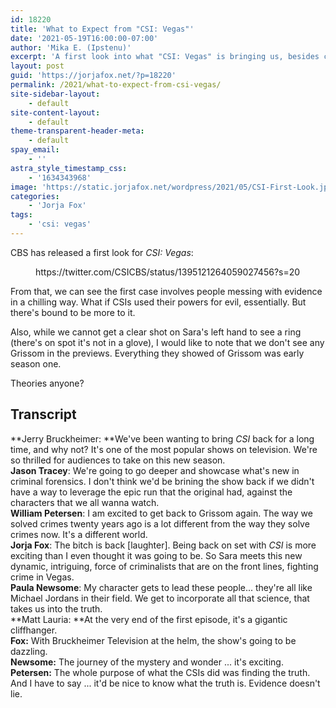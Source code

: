 ```yaml
---
id: 18220
title: 'What to Expect from "CSI: Vegas"'
date: '2021-05-19T16:00:00-07:00'
author: 'Mika E. (Ipstenu)'
excerpt: 'A first look into what "CSI: Vegas" is bringing us, besides crime, is here.'
layout: post
guid: 'https://jorjafox.net/?p=18220'
permalink: /2021/what-to-expect-from-csi-vegas/
site-sidebar-layout:
    - default
site-content-layout:
    - default
theme-transparent-header-meta:
    - default
spay_email:
    - ''
astra_style_timestamp_css:
    - '1634343968'
image: 'https://static.jorjafox.net/wordpress/2021/05/CSI-First-Look.jpg'
categories:
    - 'Jorja Fox'
tags:
    - 'csi: vegas'
---
```


CBS has released a first look for _CSI: Vegas_:

<figure class="wp-block-embed is-type-rich is-provider-twitter wp-block-embed-twitter"><div class="wp-block-embed__wrapper">
https://twitter.com/CSICBS/status/1395121264059027456?s=20
</div></figure>

From that, we can see the first case involves people messing with evidence in a chilling way. What if CSIs used their powers for evil, essentially. But there's bound to be more to it.

Also, while we cannot get a clear shot on Sara's left hand to see a ring (there's on spot it's not in a glove), I would like to note that we don't see any Grissom in the previews. Everything they showed of Grissom was early season one.

Theories anyone?

<h2>Transcript</h2>

**Jerry Bruckheimer: **We've been wanting to bring _CSI_ back for a long time, and why not? It's one of the most popular shows on television. We're so thrilled for audiences to take on this new season.<br>**Jason Tracey**: We're going to go deeper and showcase what's new in criminal forensics. I don't think we'd be brining the show back if we didn't have a way to leverage the epic run that the original had, against the characters that we all wanna watch.<br>**William Petersen**: I am excited to get back to Grissom again. The way we solved crimes twenty years ago is a lot different from the way they solve crimes now. It's a different world.<br>**Jorja Fox**: The bitch is back [laughter]. Being back on set with _CSI_ is more exciting than I even thought it was going to be. So Sara meets this new dynamic, intriguing, force of criminalists that are on the front lines, fighting crime in Vegas.<br>**Paula Newsome**: My character gets to lead these people... they're all like Michael Jordans in their field. We get to incorporate all that science, that takes us into the truth.<br>**Matt Lauria: **At the very end of the first episode, it's a gigantic cliffhanger. <br>**Fox:** With Bruckheimer Television at the helm, the show's going to be dazzling. <br>**Newsome:** The journey of the mystery and wonder ... it's exciting.<br>**Petersen:** The whole purpose of what the CSIs did was finding the truth. And I have to say ... it'd be nice to know what the truth is. Evidence doesn't lie.
